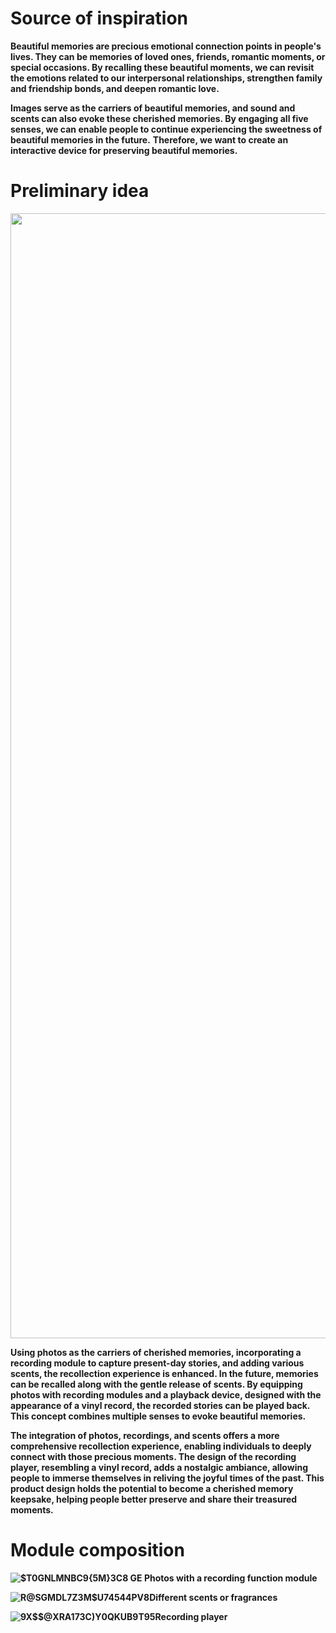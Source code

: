 # Source of  inspiration

**Beautiful memories are precious emotional connection points in people's lives. They can be memories of loved ones, friends, romantic moments, or special occasions. By recalling these beautiful moments, we can revisit the emotions related to our interpersonal relationships, strengthen family and friendship bonds, and deepen romantic love.**

**Images serve as the carriers of beautiful memories, and sound and scents can also evoke these cherished memories. By engaging all five senses, we can enable people to continue experiencing the sweetness of beautiful memories in the future.**
**Therefore, we want to create an interactive device for preserving beautiful memories.**

# Preliminary idea

<div align= 'center'>
  <img src="https://cdn.jsdelivr.net/gh/erkoww/YSD_img/img/%E5%B1%8F%E5%B9%95%E6%88%AA%E5%9B%BE%202023-10-18%20141005.png?raw=true" width = "1800"/>
</div>

**Using photos as the carriers of cherished memories, incorporating a recording module to capture present-day stories, and adding various scents, the recollection experience is enhanced. In the future, memories can be recalled along with the gentle release of scents. By equipping photos with recording modules and a playback device, designed with the appearance of a vinyl record, the recorded stories can be played back. This concept combines multiple senses to evoke beautiful memories.**

**The integration of photos, recordings, and scents offers a more comprehensive recollection experience, enabling individuals to deeply connect with those precious moments. The design of the recording player, resembling a vinyl record, adds a nostalgic ambiance, allowing people to immerse themselves in reliving the joyful times of the past. This product design holds the potential to become a cherished memory keepsake, helping people better preserve and share their treasured moments.**

# Module composition
**![$T0GN`LMNBC9{5M}`3C8 GE](https://github.com/NexMaker-Fab/2023zjude-YSD/assets/146055418/befc8a0b-e996-42c6-b806-b4eb97924fb0) Photos with a recording function module**

**![R@SGMDL7Z3M$U7454`4PV`8](https://github.com/NexMaker-Fab/2023zjude-YSD/assets/146055418/077bf755-1c1f-4bb8-8596-7c330a859a52)Different scents or fragrances**

**![9X$$@XRA173C)Y0QKUB9T95](https://github.com/NexMaker-Fab/2023zjude-YSD/assets/146055418/1d6950c9-0d84-45b6-adc1-eed158b21109)Recording player**

